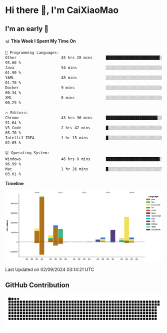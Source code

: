 # Hi there 👋, I'm CaiXiaoMao

## I'm an early 🐤
<!--START_SECTION:waka-->
📊 **This Week I Spent My Time On** 

```text
💬 Programming Languages: 
Other                    45 hrs 28 mins      ████████████████████████░   95.60 % 
Java                     54 mins             ░░░░░░░░░░░░░░░░░░░░░░░░░   01.90 % 
YAML                     48 mins             ░░░░░░░░░░░░░░░░░░░░░░░░░   01.70 % 
Docker                   9 mins              ░░░░░░░░░░░░░░░░░░░░░░░░░   00.34 % 
XML                      8 mins              ░░░░░░░░░░░░░░░░░░░░░░░░░   00.29 % 

🔥 Editors: 
Chrome                   43 hrs 36 mins      ███████████████████████░░   91.64 % 
VS Code                  2 hrs 42 mins       █░░░░░░░░░░░░░░░░░░░░░░░░   05.70 % 
IntelliJ IDEA            1 hr 15 mins        █░░░░░░░░░░░░░░░░░░░░░░░░   02.65 % 

💻 Operating System: 
Windows                  46 hrs 8 mins       ████████████████████████░   96.99 % 
Mac                      1 hr 26 mins        █░░░░░░░░░░░░░░░░░░░░░░░░   03.01 % 
```

**Timeline**

![Lines of Code chart](https://raw.githubusercontent.com/caixiaomao/caixiaomao/main/assets/bar_graph.png)


 Last Updated on 02/09/2024 03:14:21 UTC
<!--END_SECTION:waka-->

## GitHub Contribution
<picture>
  <source media="(prefers-color-scheme: dark)" srcset="/dist/snake/github-contribution-grid-snake-dark.svg" />
  <source media="(prefers-color-scheme: light)" srcset="/dist/snake/github-contribution-grid-snake.svg" />
  <img alt="github contribution grid snake animation" src="/dist/snake/github-contribution-grid-snake.svg" />
</picture>

